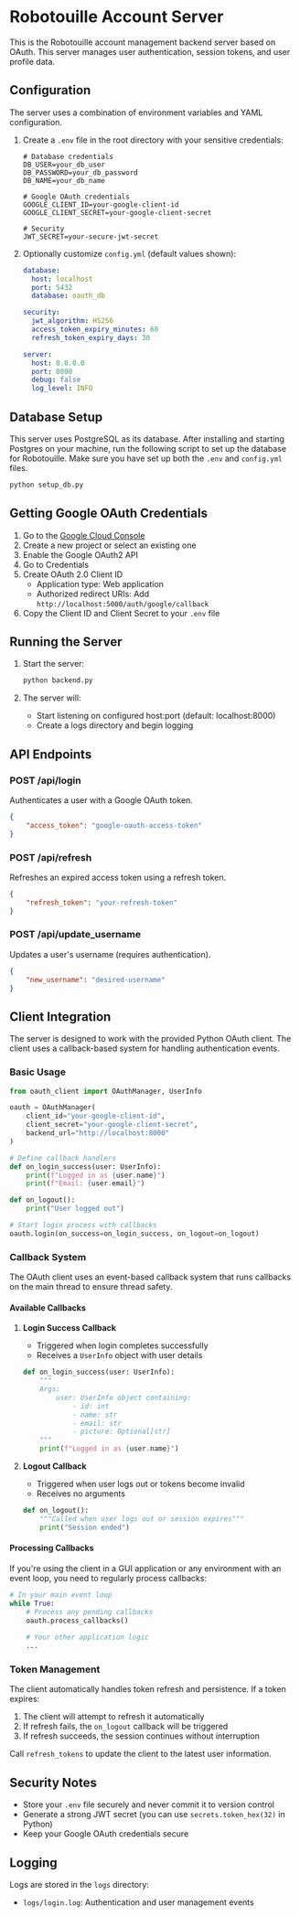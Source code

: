 # Robotouille Account Server

This is the Robotouille account management backend server based on OAuth. This server manages user authentication, session tokens, and user profile data.

## Configuration

The server uses a combination of environment variables and YAML configuration. 

1. Create a `.env` file in the root directory with your sensitive credentials:
   ```env
   # Database credentials
   DB_USER=your_db_user
   DB_PASSWORD=your_db_password
   DB_NAME=your_db_name

   # Google OAuth credentials
   GOOGLE_CLIENT_ID=your-google-client-id
   GOOGLE_CLIENT_SECRET=your-google-client-secret

   # Security
   JWT_SECRET=your-secure-jwt-secret
   ```

2. Optionally customize `config.yml` (default values shown):
   ```yaml
   database:
     host: localhost
     port: 5432
     database: oauth_db

   security:
     jwt_algorithm: HS256
     access_token_expiry_minutes: 60
     refresh_token_expiry_days: 30

   server:
     host: 0.0.0.0
     port: 8000
     debug: false
     log_level: INFO
   ```

## Database Setup

This server uses PostgreSQL as its database. After installing and starting Postgres on your machine, run the following script to set up the database for Robotouille. Make sure you have set up both the `.env` and `config.yml` files.

```bash
python setup_db.py
```

## Getting Google OAuth Credentials

1. Go to the [Google Cloud Console](https://console.cloud.google.com/)
2. Create a new project or select an existing one
3. Enable the Google OAuth2 API
4. Go to Credentials
5. Create OAuth 2.0 Client ID
   - Application type: Web application
   - Authorized redirect URIs: Add `http://localhost:5000/auth/google/callback`
6. Copy the Client ID and Client Secret to your `.env` file

## Running the Server

1. Start the server:
   ```bash
   python backend.py
   ```

2. The server will:
   - Start listening on configured host:port (default: localhost:8000)
   - Create a logs directory and begin logging

## API Endpoints

### POST /api/login
Authenticates a user with a Google OAuth token.
```json
{
    "access_token": "google-oauth-access-token"
}
```

### POST /api/refresh
Refreshes an expired access token using a refresh token.
```json
{
    "refresh_token": "your-refresh-token"
}
```

### POST /api/update_username
Updates a user's username (requires authentication).
```json
{
    "new_username": "desired-username"
}
```

## Client Integration

The server is designed to work with the provided Python OAuth client. The client uses a callback-based system for handling authentication events.

### Basic Usage
```python
from oauth_client import OAuthManager, UserInfo

oauth = OAuthManager(
    client_id="your-google-client-id",
    client_secret="your-google-client-secret",
    backend_url="http://localhost:8000"
)

# Define callback handlers
def on_login_success(user: UserInfo):
    print(f"Logged in as {user.name}")
    print(f"Email: {user.email}")

def on_logout():
    print("User logged out")

# Start login process with callbacks
oauth.login(on_success=on_login_success, on_logout=on_logout)
```

### Callback System

The OAuth client uses an event-based callback system that runs callbacks on the main thread to ensure thread safety.

#### Available Callbacks

1. **Login Success Callback**
   - Triggered when login completes successfully
   - Receives a `UserInfo` object with user details
   ```python
   def on_login_success(user: UserInfo):
       """
       Args:
           user: UserInfo object containing:
               - id: int
               - name: str
               - email: str
               - picture: Optional[str]
       """
       print(f"Logged in as {user.name}")
   ```

2. **Logout Callback**
   - Triggered when user logs out or tokens become invalid
   - Receives no arguments
   ```python
   def on_logout():
       """Called when user logs out or session expires"""
       print("Session ended")
   ```

#### Processing Callbacks

If you're using the client in a GUI application or any environment with an event loop, you need to regularly process callbacks:

```python
# In your main event loop
while True:
    # Process any pending callbacks
    oauth.process_callbacks()
    
    # Your other application logic
    ...
```

### Token Management

The client automatically handles token refresh and persistence. If a token expires:

1. The client will attempt to refresh it automatically
2. If refresh fails, the `on_logout` callback will be triggered
3. If refresh succeeds, the session continues without interruption

Call `refresh_tokens` to update the client to the latest user information.

## Security Notes

- Store your `.env` file securely and never commit it to version control
- Generate a strong JWT secret (you can use `secrets.token_hex(32)` in Python)
- Keep your Google OAuth credentials secure

## Logging

Logs are stored in the `logs` directory:
- `logs/login.log`: Authentication and user management events